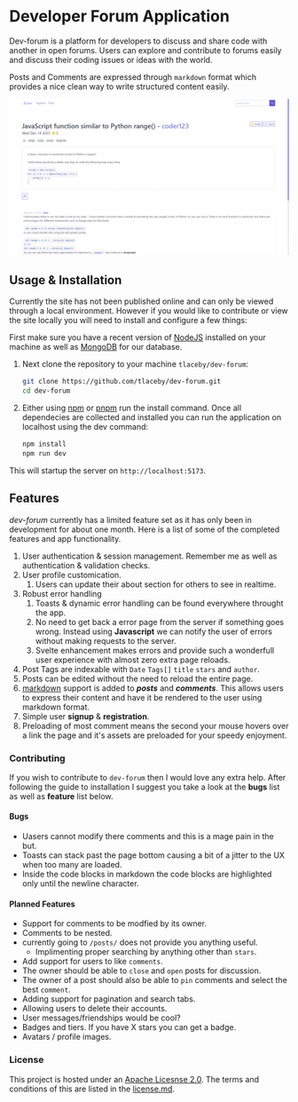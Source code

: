 # Developer Forum Application

<!-- [![.github/workflows/ci.yaml](https://github.com/pages-themes/minimal/actions/workflows/ci.yaml/badge.svg)](https://github.com/pages-themes/minimal/actions/workflows/ci.yaml) [![Gem Version](https://badge.fury.io/rb/jekyll-theme-minimal.svg)](https://badge.fury.io/rb/jekyll-theme-minimal) -->

Dev-forum is a platform for developers to discuss and share code with another in
open forums. Users can explore and contribute to forums easily and discuss their
coding issues or ideas with the world.

Posts and Comments are expressed through `markdown` format which provides a nice
clean way to write structured content easily.

![Screenshot of App Page](./screenshot.png)

## Usage & Installation

Currently the site has not been published online and can only be viewed through
a local environment. However if you would like to contribute or view the site
locally you will need to install and configure a few things:

First make sure you have a recent version of [NodeJS](https://nodejs.org/en/)
installed on your machine as well as
[MongoDB](https://www.mongodb.com/docs/manual/installation/) for our database.

1. Next clone the repository to your machine `tlaceby/dev-forum`:

   ```bash
   git clone https://github.com/tlaceby/dev-forum.git
   cd dev-forum
   ```

2. Either using [npm](https://nodejs.org/en/) or [pnpm](https://pnpm.io/) run
   the install command. Once all dependecies are collected and installed you can
   run the application on localhost using the dev command:

   ```bash
   npm install
   npm run dev
   ```

This will startup the server on `http://localhost:5173`.

## Features

_dev-forum_ currently has a limited feature set as it has only been in
development for about one month. Here is a list of some of the completed
features and app functionality.

1. User authentication & session management. Remember me as well as
   authentication & validation checks.
2. User profile customication.
   1. Users can update their about section for others to see in realtime.
3. Robust error handling
   1. Toasts & dynamic error handling can be found everywhere throught the app.
   2. No need to get back a error page from the server if something goes wrong.
      Instead using **Javascript** we can notify the user of errors without
      making requests to the server.
   3. Svelte enhancement makes errors and provide such a wonderfull user
      experience with almost zero extra page reloads.
4. Post Tags are indexable with `Date` `Tags[]` `title` `stars` and `author`.
5. Posts can be edited without the need to reload the entire page.
6. [markdown](https://www.markdownguide.org/) support is added to **_posts_**
   and **_comments_**. This allows users to express their content and have it be
   rendered to the user using markdown format.
7. Simple user **signup** & **registration**.
8. Preloading of most comment means the second your mouse hovers over a link the
   page and it's assets are preloaded for your speedy enjoyment.

### Contributing

If you wish to contribute to `dev-forum` then I would love any extra help. After
following the guide to installation I suggest you take a look at the **bugs**
list as well as **feature** list below.

#### Bugs

- Uasers cannot modify there comments and this is a mage pain in the but.
- Toasts can stack past the page bottom causing a bit of a jitter to the UX when
  too many are loaded.
- Inside the code blocks in markdown the code blocks are highlighted only until
  the newline character.

#### Planned Features

- Support for comments to be modfied by its owner.
- Comments to be nested.
- currently going to `/posts/` does not provide you anything useful.
  - Implimenting proper searching by anything other than `stars`.
- Add support for users to like `comments`.
- The owner should be able to `close` and `open` posts for discussion.
- The owner of a post should also be able to `pin` comments and select the best
  `comment`.
- Adding support for pagination and search tabs.
- Allowing users to delete their accounts.
- User messages/friendships would be cool?
- Badges and tiers. If you have X stars you can get a badge.
- Avatars / profile images.

### License

This project is hosted under an
[Apache Licesnse 2.0](https://www.apache.org/licenses/LICENSE-2.0.html). The
terms and conditions of this are listed in the [license.md](./license.md).
